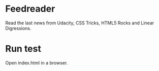 # Feedreader

Read the last news from Udacity, CSS Tricks, HTML5 Rocks and Linear Digressions.

# Run test

Open index.html in a browser.

